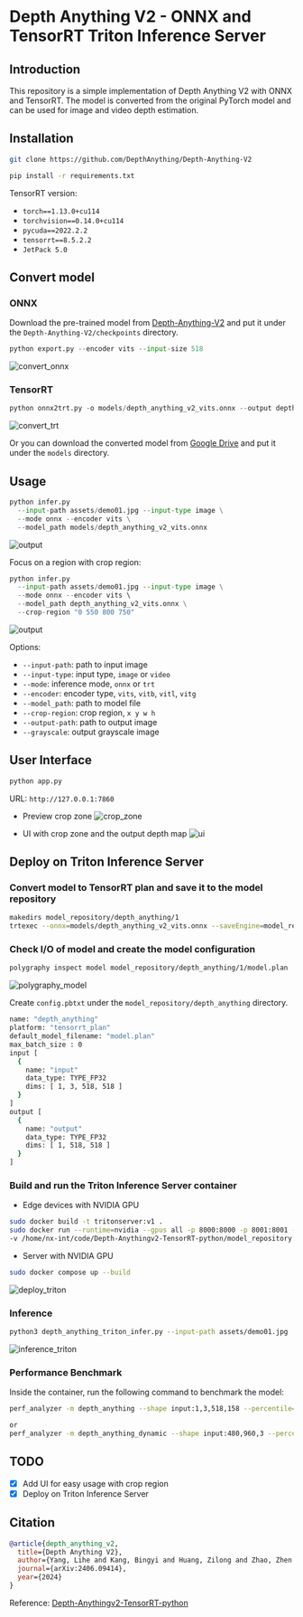 # Depth Anything V2 - ONNX and TensorRT Triton Inference Server

## Introduction

This repository is a simple implementation of Depth Anything V2 with ONNX and TensorRT. The model is converted from the original PyTorch model and can be used for image and video depth estimation.

## Installation
```bash
git clone https://github.com/DepthAnything/Depth-Anything-V2
```

```bash
pip install -r requirements.txt
```

TensorRT version:
- `torch==1.13.0+cu114`
- `torchvision==0.14.0+cu114`
- `pycuda==2022.2.2`
- `tensorrt==8.5.2.2`
- `JetPack 5.0`

## Convert model

### ONNX

Download the pre-trained model from [Depth-Anything-V2](https://github.com/DepthAnything/Depth-Anything-V2?tab=readme-ov-file#pre-trained-models) and put it under the `Depth-Anything-V2/checkpoints` directory.

```python
python export.py --encoder vits --input-size 518
```

![convert_onnx](assets/convert_onnx.png)

### TensorRT
```python
python onnx2trt.py -o models/depth_anything_v2_vits.onnx --output depth_anything_v2_vits.engine --workspace 2
```

![convert_trt](assets/convert_trt.png)

Or you can download the converted model from [Google Drive](https://drive.google.com/drive/folders/1ZxKDDyVEwETBtBV9jGF8-riMRVa2hzti?usp=drive_link) and put it under the `models` directory.

## Usage
```python
python infer.py 
  --input-path assets/demo01.jpg --input-type image \
  --mode onnx --encoder vits \
  --model_path models/depth_anything_v2_vits.onnx
```

![output](assets/result_demo01.jpg)

Focus on a region with crop region:
```python
python infer.py 
  --input-path assets/demo01.jpg --input-type image \
  --mode onnx --encoder vits \ 
  --model_path depth_anything_v2_vits.onnx \
  --crop-region "0 550 800 750"
```

![output](assets/result_demo01_crop.jpg)

Options:
- `--input-path`: path to input image
- `--input-type`: input type, `image` or `video`
- `--mode`: inference mode, `onnx` or `trt`
- `--encoder`: encoder type, `vits`, `vitb`, `vitl`, `vitg`
- `--model_path`: path to model file
- `--crop-region`: crop region, `x y w h`
- `--output-path`: path to output image
- `--grayscale`: output grayscale image

## User Interface
```python
python app.py
```

URL: `http://127.0.0.1:7860`

- Preview crop zone
![crop_zone](assets/crop_zone.png)

- UI with crop zone and the output depth map
![ui](assets/ui.png)

## Deploy on Triton Inference Server

### Convert model to TensorRT plan and save it to the model repository

```bash
makedirs model_repository/depth_anything/1
trtexec --onnx=models/depth_anything_v2_vits.onnx --saveEngine=model_repository/depth_anything/1/model.plan
```

### Check I/O of model and create the model configuration

```bash
polygraphy inspect model model_repository/depth_anything/1/model.plan
```
![polygraphy_model](assets/polygraphy_model.png)

Create `config.pbtxt` under the `model_repository/depth_anything` directory.

```bash
name: "depth_anything"
platform: "tensorrt_plan"
default_model_filename: "model.plan"
max_batch_size : 0
input [
  {
    name: "input"
    data_type: TYPE_FP32
    dims: [ 1, 3, 518, 518 ]
  }
]
output [
  {
    name: "output"
    data_type: TYPE_FP32
    dims: [ 1, 518, 518 ]
  }
]
```

### Build and run the Triton Inference Server container

- Edge devices with NVIDIA GPU

```bash
sudo docker build -t tritonserver:v1 .
sudo docker run --runtime=nvidia --gpus all -p 8000:8000 -p 8001:8001 -p 8002:8002
-v /home/nx-int/code/Depth-Anythingv2-TensorRT-python/model_repository:/models tritonserver:v1
```

- Server with NVIDIA GPU

```bash
sudo docker compose up --build
```

![deploy_triton](assets/deploy_triton.png)

### Inference

```bash
python3 depth_anything_triton_infer.py --input-path assets/demo01.jpg
```

![inference_triton](assets/inference_triton.png)

### Performance Benchmark

Inside the container, run the following command to benchmark the model:
```bash
perf_analyzer -m depth_anything --shape input:1,3,518,158 --percentile=95 --concurrency-range 1:4

or 
perf_analyzer -m depth_anything_dynamic --shape input:480,960,3 --percentile=95 --concurrency-range 1:4
```

## TODO

- [x] Add UI for easy usage with crop region
- [x] Deploy on Triton Inference Server

## Citation

```bibtex
@article{depth_anything_v2,
  title={Depth Anything V2},
  author={Yang, Lihe and Kang, Bingyi and Huang, Zilong and Zhao, Zhen and Xu, Xiaogang and Feng, Jiashi and Zhao, Hengshuang},
  journal={arXiv:2406.09414},
  year={2024}
}
```

Reference:
[Depth-Anythingv2-TensorRT-python](https://github.com/zhujiajian98/Depth-Anythingv2-TensorRT-python)
